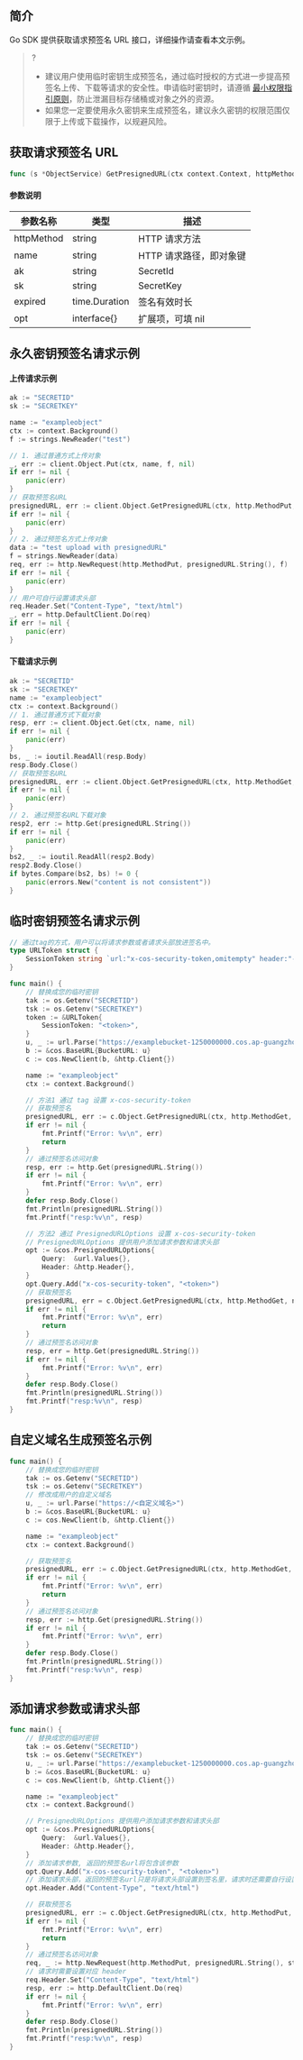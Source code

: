 ## 简介
Go SDK 提供获取请求预签名 URL 接口，详细操作请查看本文示例。

>?
> - 建议用户使用临时密钥生成预签名，通过临时授权的方式进一步提高预签名上传、下载等请求的安全性。申请临时密钥时，请遵循 [最小权限指引原则](https://intl.cloud.tencent.com/document/product/436/32972)，防止泄漏目标存储桶或对象之外的资源。
> - 如果您一定要使用永久密钥来生成预签名，建议永久密钥的权限范围仅限于上传或下载操作，以规避风险。
> 

## 获取请求预签名 URL 

```go
func (s *ObjectService) GetPresignedURL(ctx context.Context, httpMethod, name, ak, sk string, expired time.Duration, opt interface{}) (*url.URL, error)
```

#### 参数说明
| 参数名称           | 类型                         | 描述                            |
| ------------------ | ---------------------------- | ------------------------------- |
| httpMethod            | string                   | HTTP 请求方法                        |
| name | string           | HTTP 请求路径，即对象键                 |
| ak             | string                       | SecretId                    |
| sk               | string                       | SecretKey         |
| expired            | time.Duration | 签名有效时长             |
| opt    | interface{} | 扩展项，可填 nil |

## 永久密钥预签名请求示例

#### 上传请求示例

[//]: # (.cssg-snippet-get-presign-upload-url)
```go
ak := "SECRETID"
sk := "SECRETKEY"

name := "exampleobject"
ctx := context.Background()
f := strings.NewReader("test")

// 1. 通过普通方式上传对象
_, err := client.Object.Put(ctx, name, f, nil)
if err != nil {
    panic(err)
}
// 获取预签名URL
presignedURL, err := client.Object.GetPresignedURL(ctx, http.MethodPut, name, ak, sk, time.Hour, nil)
if err != nil {
    panic(err)
}
// 2. 通过预签名方式上传对象
data := "test upload with presignedURL"
f = strings.NewReader(data)
req, err := http.NewRequest(http.MethodPut, presignedURL.String(), f)
if err != nil {
    panic(err)
}
// 用户可自行设置请求头部
req.Header.Set("Content-Type", "text/html")
_, err = http.DefaultClient.Do(req)
if err != nil {
    panic(err)
}
```

#### 下载请求示例

[//]: # (.cssg-snippet-get-presign-download-url)
```go
ak := "SECRETID"
sk := "SECRETKEY"
name := "exampleobject"
ctx := context.Background()
// 1. 通过普通方式下载对象
resp, err := client.Object.Get(ctx, name, nil)
if err != nil {
    panic(err)
}
bs, _ := ioutil.ReadAll(resp.Body)
resp.Body.Close()
// 获取预签名URL
presignedURL, err := client.Object.GetPresignedURL(ctx, http.MethodGet, name, ak, sk, time.Hour, nil)
if err != nil {
    panic(err)
}
// 2. 通过预签名URL下载对象
resp2, err := http.Get(presignedURL.String())
if err != nil {
    panic(err)
}
bs2, _ := ioutil.ReadAll(resp2.Body)
resp2.Body.Close()
if bytes.Compare(bs2, bs) != 0 {
    panic(errors.New("content is not consistent"))
}
```

## 临时密钥预签名请求示例

```go
// 通过tag的方式，用户可以将请求参数或者请求头部放进签名中。
type URLToken struct {
	SessionToken string `url:"x-cos-security-token,omitempty" header:"-"`
}

func main() {
	// 替换成您的临时密钥
	tak := os.Getenv("SECRETID")
	tsk := os.Getenv("SECRETKEY")
	token := &URLToken{
		SessionToken: "<token>",
	}
	u, _ := url.Parse("https://examplebucket-1250000000.cos.ap-guangzhou.myqcloud.com")
	b := &cos.BaseURL{BucketURL: u}
	c := cos.NewClient(b, &http.Client{})

	name := "exampleobject"
	ctx := context.Background()

	// 方法1 通过 tag 设置 x-cos-security-token
	// 获取预签名
	presignedURL, err := c.Object.GetPresignedURL(ctx, http.MethodGet, name, tak, tsk, time.Hour, token)
	if err != nil {
		fmt.Printf("Error: %v\n", err)
		return
	}
	// 通过预签名访问对象
	resp, err := http.Get(presignedURL.String())
	if err != nil {
		fmt.Printf("Error: %v\n", err)
	}
	defer resp.Body.Close()
	fmt.Println(presignedURL.String())
	fmt.Printf("resp:%v\n", resp)

	// 方法2 通过 PresignedURLOptions 设置 x-cos-security-token
    // PresignedURLOptions 提供用户添加请求参数和请求头部
	opt := &cos.PresignedURLOptions{
		Query:  &url.Values{},
		Header: &http.Header{},
	}
	opt.Query.Add("x-cos-security-token", "<token>")
	// 获取预签名
	presignedURL, err = c.Object.GetPresignedURL(ctx, http.MethodGet, name, tak, tsk, time.Hour, opt)
	if err != nil {
		fmt.Printf("Error: %v\n", err)
		return
	}
	// 通过预签名访问对象
	resp, err = http.Get(presignedURL.String())
	if err != nil {
		fmt.Printf("Error: %v\n", err)
	}
	defer resp.Body.Close()
	fmt.Println(presignedURL.String())
	fmt.Printf("resp:%v\n", resp)
}
```

## 自定义域名生成预签名示例
```go
func main() {
    // 替换成您的临时密钥
    tak := os.Getenv("SECRETID")
    tsk := os.Getenv("SECRETKEY")
    // 修改成用户的自定义域名
    u, _ := url.Parse("https://<自定义域名>")
    b := &cos.BaseURL{BucketURL: u}
    c := cos.NewClient(b, &http.Client{})

    name := "exampleobject"
    ctx := context.Background()

    // 获取预签名
    presignedURL, err := c.Object.GetPresignedURL(ctx, http.MethodGet, name, tak, tsk, time.Hour, nil)
    if err != nil {
        fmt.Printf("Error: %v\n", err)
        return
    }
    // 通过预签名访问对象
    resp, err := http.Get(presignedURL.String())
    if err != nil {
        fmt.Printf("Error: %v\n", err)
    }
    defer resp.Body.Close()
    fmt.Println(presignedURL.String())
    fmt.Printf("resp:%v\n", resp)
}
```

## 添加请求参数或请求头部
```go
func main() {
	// 替换成您的临时密钥
	tak := os.Getenv("SECRETID")
	tsk := os.Getenv("SECRETKEY")
	u, _ := url.Parse("https://examplebucket-1250000000.cos.ap-guangzhou.myqcloud.com")
	b := &cos.BaseURL{BucketURL: u}
	c := cos.NewClient(b, &http.Client{})

	name := "exampleobject"
	ctx := context.Background()

	// PresignedURLOptions 提供用户添加请求参数和请求头部
	opt := &cos.PresignedURLOptions{
		Query:  &url.Values{},
		Header: &http.Header{},
	}
	// 添加请求参数, 返回的预签名url将包含该参数
	opt.Query.Add("x-cos-security-token", "<token>")
	// 添加请求头部，返回的预签名url只是将请求头部设置到签名里，请求时还需要自行设置对应的header。
	opt.Header.Add("Content-Type", "text/html")

	// 获取预签名
	presignedURL, err := c.Object.GetPresignedURL(ctx, http.MethodPut, name, tak, tsk, time.Hour, opt)
	if err != nil {
		fmt.Printf("Error: %v\n", err)
		return
	}
	// 通过预签名访问对象
	req, _ := http.NewRequest(http.MethodPut, presignedURL.String(), strings.NewReader("test"))
	// 请求时需要设置对应 header
	req.Header.Set("Content-Type", "text/html")
	resp, err := http.DefaultClient.Do(req)
	if err != nil {
		fmt.Printf("Error: %v\n", err)
	}
	defer resp.Body.Close()
	fmt.Println(presignedURL.String())
	fmt.Printf("resp:%v\n", resp)
}
```


